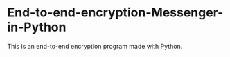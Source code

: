 # End-to-end-encryption-Messenger-in-Python
This is an end-to-end encryption program made with Python.
